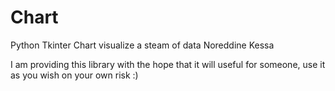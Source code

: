 # Chart

Python Tkinter Chart visualize a steam of data Noreddine Kessa

I am providing this library with the hope that it will useful for someone, use it as you wish on your own risk :)
